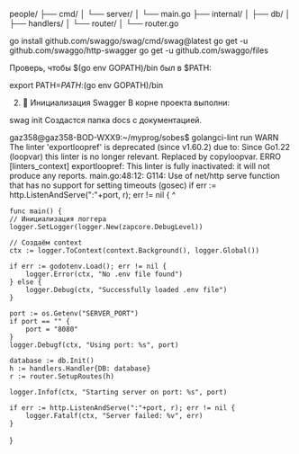 people/
├── cmd/
│   └── server/
│       └── main.go
├── internal/
│   ├── db/
│   ├── handlers/
│   └── router/
│       └── router.go


go install github.com/swaggo/swag/cmd/swag@latest
go get -u github.com/swaggo/http-swagger
go get -u github.com/swaggo/files

Проверь, чтобы $(go env GOPATH)/bin был в $PATH:


export PATH=$PATH:$(go env GOPATH)/bin

2. 📂 Инициализация Swagger
В корне проекта выполни:


swag init
Создастся папка docs с документацией.



gaz358@gaz358-BOD-WXX9:~/myprog/sobes$ golangci-lint run
WARN The linter 'exportloopref' is deprecated (since v1.60.2) due to: Since Go1.22 (loopvar) this linter is no longer relevant. Replaced by copyloopvar. 
ERRO [linters_context] exportloopref: This linter is fully inactivated: it will not produce any reports. 
main.go:48:12: G114: Use of net/http serve function that has no support for setting timeouts (gosec)
        if err := http.ListenAndServe(":"+port, r); err != nil {
                  ^


    func main() {
	// Инициализация логгера
	logger.SetLogger(logger.New(zapcore.DebugLevel))

	// Создаём context
	ctx := logger.ToContext(context.Background(), logger.Global())

	if err := godotenv.Load(); err != nil {
		logger.Error(ctx, "No .env file found")
	} else {
		logger.Debug(ctx, "Successfully loaded .env file")
	}

	port := os.Getenv("SERVER_PORT")
	if port == "" {
		port = "8080"
	}
	logger.Debugf(ctx, "Using port: %s", port)

	database := db.Init()
	h := handlers.Handler{DB: database}
	r := router.SetupRoutes(h)

	logger.Infof(ctx, "Starting server on port: %s", port)

	if err := http.ListenAndServe(":"+port, r); err != nil {
		logger.Fatalf(ctx, "Server failed: %v", err)
	}
}






